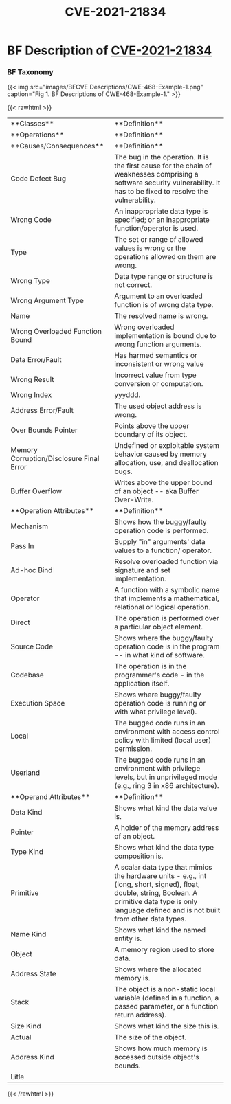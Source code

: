 ﻿---
weight: 1
title: "CVE-2021-21834"
---
# BF Description of [CVE-2021-21834](https://cve.mitre.org/cgi-bin/cvename.cgi?name=CVE-2021-21834)

### BF Taxonomy

{{< img src="images/BFCVE Descriptions/CWE-468-Example-1.png" caption="Fig 1. BF Descriptions of CWE-468-Example-1." >}}

	
{{< rawhtml >}}
<table class="table">
		<tr>
			<td>**Classes**</td>
	<td>**Definition**</td>
	</tr>
	<tr>
			<td>**Operations**</td>
	<td>**Definition**</td>
	</tr>
	<tr>
			<td>**Causes/Consequences**</td>
	<td>**Definition**</td>
	</tr>
	<tr>
			<td>Code Defect Bug</td>
	<td>The bug in the operation. It is the first cause for the chain of weaknesses comprising a software security vulnerability. It has to be fixed to resolve the vulnerability.</td>
	</tr>
	<tr>
			<td>      Wrong Code</td>
	<td>An inappropriate data type is specified; or an inappropriate function/operator is used.</td>
	</tr>
	<tr>
			<td>Type </td>
	<td>The set or range of allowed values is wrong or the operations allowed on them are wrong.</td>
	</tr>
	<tr>
			<td>      Wrong Type</td>
	<td>Data type range or structure is not correct.</td>
	</tr>
	<tr>
			<td>      Wrong Argument Type</td>
	<td>Argument to an overloaded function is of wrong data type.</td>
	</tr>
	<tr>
			<td>Name </td>
	<td>The resolved name is wrong.</td>
	</tr>
	<tr>
			<td>      Wrong Overloaded Function Bound</td>
	<td>Wrong overloaded implementation is bound due to wrong function arguments.</td>
	</tr>
	<tr>
			<td>Data Error/Fault</td>
	<td>Has harmed semantics or inconsistent or wrong value</td>
	</tr>
	<tr>
			<td>      Wrong Result</td>
	<td>Incorrect value from type conversion or computation.</td>
	</tr>
	<tr>
			<td>      Wrong Index</td>
	<td>yyyddd.</td>
	</tr>
	<tr>
			<td>Address Error/Fault</td>
	<td>The used object address is wrong.</td>
	</tr>
	<tr>
			<td>      Over Bounds Pointer</td>
	<td>Points above the upper boundary of its object.</td>
	</tr>
	<tr>
			<td>Memory Corruption/Disclosure Final Error</td>
	<td>Undefined or exploitable system behavior caused by memory allocation, use, and deallocation bugs.</td>
	</tr>
	<tr>
			<td>      Buffer Overflow</td>
	<td>Writes above the upper bound of an object -- aka Buffer Over-Write.</td>
	</tr>
	<tr>
			<td>**Operation Attributes**</td>
	<td>**Definition**</td>
	</tr>
	<tr>
			<td>Mechanism</td>
	<td>Shows how the buggy/faulty operation code is performed.</td>
	</tr>
	<tr>
			<td>      Pass In</td>
	<td>Supply "in" arguments' data values to a function/ operator.</td>
	</tr>
	<tr>
			<td>      Ad-hoc Bind</td>
	<td>Resolve overloaded function via signature and set implementation.</td>
	</tr>
	<tr>
			<td>      Operator</td>
	<td>A function with a symbolic name that implements a mathematical, relational or logical operation.</td>
	</tr>
	<tr>
			<td>      Direct</td>
	<td>The operation is performed over a particular object element.</td>
	</tr>
	<tr>
			<td>Source Code</td>
	<td>Shows where the buggy/faulty operation code is in the program -- in what kind of software.</td>
	</tr>
	<tr>
			<td>      Codebase</td>
	<td>The operation is in the programmer's code - in the application itself.</td>
	</tr>
	<tr>
			<td>Execution Space</td>
	<td>Shows where buggy/faulty operation code is running or with what privilege level).</td>
	</tr>
	<tr>
			<td>      Local</td>
	<td>The bugged code runs in an environment with access control policy with limited (local user) permission.</td>
	</tr>
	<tr>
			<td>      Userland</td>
	<td>The bugged code runs in an environment with privilege levels, but in unprivileged mode (e.g., ring 3 in x86 architecture).</td>
	</tr>
	<tr>
			<td>**Operand Attributes**</td>
	<td>**Definition**</td>
	</tr>
	<tr>
			<td>Data Kind</td>
	<td>Shows what kind the data value is.</td>
	</tr>
	<tr>
			<td>      Pointer</td>
	<td>A holder of the memory address of an object.</td>
	</tr>
	<tr>
			<td>Type Kind</td>
	<td>Shows what kind the data type composition is.</td>
	</tr>
	<tr>
			<td>      Primitive</td>
	<td>A scalar data type that mimics the hardware units - e.g., int (long, short, signed), float, double, string, Boolean. A primitive data type is only language defined and is not built from other data types.</td>
	</tr>
	<tr>
			<td>Name Kind</td>
	<td>Shows what kind the named entity is.</td>
	</tr>
	<tr>
			<td>      Object</td>
	<td>A memory region used to store data.</td>
	</tr>
	<tr>
			<td>Address State</td>
	<td>Shows where the allocated memory is.</td>
	</tr>
	<tr>
			<td>      Stack</td>
	<td>The object is a non-static local variable (defined in a function, a passed parameter, or a function return address).</td>
	</tr>
	<tr>
			<td>Size Kind</td>
	<td>Shows what kind the size this is.</td>
	</tr>
	<tr>
			<td>      Actual</td>
	<td>The size of the object.</td>
	</tr>
	<tr>
			<td>Address Kind</td>
	<td>Shows how much memory is accessed outside object's bounds.</td>
	</tr>
	<tr>
			<td>      Litle</td>
	<td></td>
	</tr>
	
</table>
{{< /rawhtml >}}
	